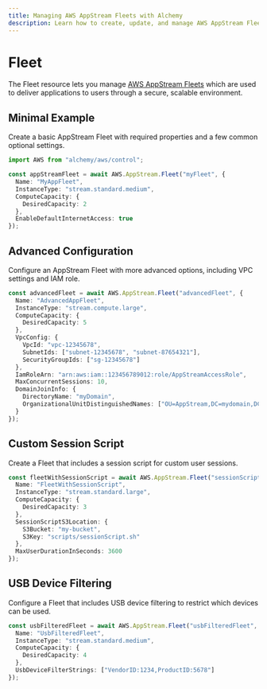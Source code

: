 ```yaml
---
title: Managing AWS AppStream Fleets with Alchemy
description: Learn how to create, update, and manage AWS AppStream Fleets using Alchemy Cloud Control.
---
```


# Fleet

The Fleet resource lets you manage [AWS AppStream Fleets](https://docs.aws.amazon.com/appstream/latest/userguide/) which are used to deliver applications to users through a secure, scalable environment.

## Minimal Example

Create a basic AppStream Fleet with required properties and a few common optional settings.

```ts
import AWS from "alchemy/aws/control";

const appStreamFleet = await AWS.AppStream.Fleet("myFleet", {
  Name: "MyAppFleet",
  InstanceType: "stream.standard.medium",
  ComputeCapacity: {
    DesiredCapacity: 2
  },
  EnableDefaultInternetAccess: true
});
```

## Advanced Configuration

Configure an AppStream Fleet with more advanced options, including VPC settings and IAM role.

```ts
const advancedFleet = await AWS.AppStream.Fleet("advancedFleet", {
  Name: "AdvancedAppFleet",
  InstanceType: "stream.compute.large",
  ComputeCapacity: {
    DesiredCapacity: 5
  },
  VpcConfig: {
    VpcId: "vpc-12345678",
    SubnetIds: ["subnet-12345678", "subnet-87654321"],
    SecurityGroupIds: ["sg-12345678"]
  },
  IamRoleArn: "arn:aws:iam::123456789012:role/AppStreamAccessRole",
  MaxConcurrentSessions: 10,
  DomainJoinInfo: {
    DirectoryName: "myDomain",
    OrganizationalUnitDistinguishedNames: ["OU=AppStream,DC=mydomain,DC=com"]
  }
});
```

## Custom Session Script

Create a Fleet that includes a session script for custom user sessions.

```ts
const fleetWithSessionScript = await AWS.AppStream.Fleet("sessionScriptFleet", {
  Name: "FleetWithSessionScript",
  InstanceType: "stream.standard.large",
  ComputeCapacity: {
    DesiredCapacity: 3
  },
  SessionScriptS3Location: {
    S3Bucket: "my-bucket",
    S3Key: "scripts/sessionScript.sh"
  },
  MaxUserDurationInSeconds: 3600
});
```

## USB Device Filtering

Configure a Fleet that includes USB device filtering to restrict which devices can be used.

```ts
const usbFilteredFleet = await AWS.AppStream.Fleet("usbFilteredFleet", {
  Name: "UsbFilteredFleet",
  InstanceType: "stream.standard.medium",
  ComputeCapacity: {
    DesiredCapacity: 4
  },
  UsbDeviceFilterStrings: ["VendorID:1234,ProductID:5678"]
});
```